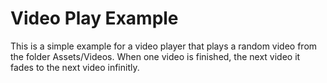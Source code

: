 # Video Play Example

This is a simple example for a video player that plays a random video from the folder Assets/Videos. When one video is finished, the next video it fades to the next video infinitly.
